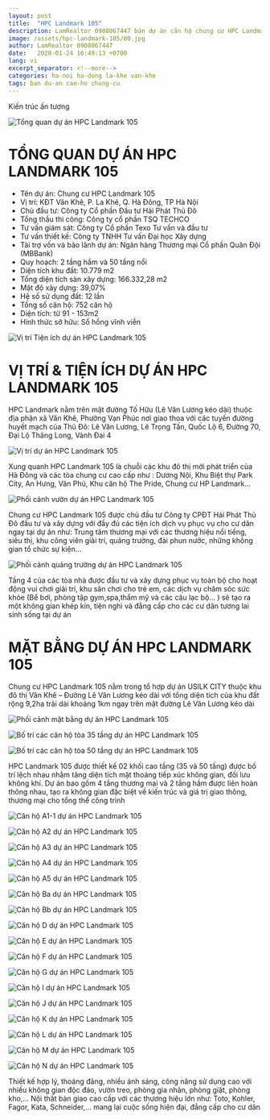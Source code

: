 ```yaml
---
layout: post
title:  "HPC Landmark 105"
description: LamRealtor 0908067447 bán dự án căn hộ chung cư HPC Landmark 105 ở Hà Nội Hà Đông La Khê Văn Khê
image: /assets/hpc-landmark-105/00.jpg
author: LamRealtor 0908067447
date:   2020-01-24 16:49:13 +0700
lang: vi
excerpt_separator: <!--more-->
categories: ha-noi ha-dong la-khe van-khe
tags: ban du-an can-ho chung-cu
---
```


Kiến trúc ấn tượng<!--more-->

![Tổng quan dự án HPC Landmark 105](/assets/hpc-landmark-105/00.jpg)

# TỔNG QUAN DỰ ÁN HPC LANDMARK 105

- Tên dự án: Chung cư HPC Landmark 105
- Vị trí: KĐT Văn Khê, P. La Khê, Q. Hà Đông, TP Hà Nội
- Chủ đầu tư: Công ty Cổ phần Đầu tư Hải Phát Thủ Đô
- Tổng thầu thi công: Công ty cổ phần TSQ TECHCO
- Tư vấn giám sát: Công ty Cổ phần Texo Tư vấn và đầu tư
- Tư vấn thiết kế: Công ty TNHH Tư vấn Đại học Xây dựng
- Tài trợ vốn và bảo lãnh dự án: Ngân hàng Thương mại Cổ phần Quân Đội (MBBank)
- Quy hoạch: 2 tầng hầm và 50 tầng nổi
- Diện tích khu đất: 10.779 m2
- Tổng diện tích sàn xây dựng: 166.332,28 m2
- Mật độ xây dựng: 39,07%
- Hệ số sử dụng đất: 12 lần
- Tổng số căn hộ: 752 căn hộ
- Diện tích: từ 91 - 153m2
- Hình thức sở hữu: Sổ hồng vĩnh viễn


![Vị trí Tiện ích dự án HPC Landmark 105](/assets/hpc-landmark-105/01.jpg)

# VỊ TRÍ & TIỆN ÍCH DỰ ÁN HPC LANDMARK 105
 
HPC Landmark nằm trên mặt đường Tố Hữu (Lê Văn Lương kéo dài) thuộc địa phận xã Văn Khê, Phường Vạn Phúc nơi giao thoa với các tuyến đường huyết mạch của Thủ Đô: Lê Văn Lương, Lê Trọng Tấn, Quốc Lộ 6, Đường 70, Đại Lộ Thăng Long, Vành Đai 4

![Vị trí dự án HPC Landmark 105](/assets/hpc-landmark-105/02.jpg)

Xung quanh HPC Landmark 105 là chuỗi các khu đô thị mới phát triển của Hà Đông và các tòa chung cư cao cấp như : Dương Nội, Khu Biệt thự Park City, An Hưng, Văn Phú, Khu căn hộ The Pride, Chung cư HP Landmark…

![Phối cảnh vườn dự án HPC Landmark 105](/assets/hpc-landmark-105/03.jpg)

Chung cư HPC Landmark 105 được chủ đầu tư Công ty CPĐT Hải Phát Thủ Đô đầu tư và xây dựng với đầy đủ các tiện ích dịch vụ phục vụ cho cư dân ngay tại dự án như: Trung tâm thương mại với các thương hiệu nổi tiếng, siêu thị, khu công viên giải trí, quảng trường, đài phun nước, những không gian tổ chức sự kiện...

![Phối cảnh quảng trường dự án HPC Landmark 105](/assets/hpc-landmark-105/04.jpg)

Tầng 4 của các tòa nhà được đầu tư và xây dựng phục vụ toàn bộ cho hoạt động vui chơi giải trí, khu sân chơi cho trẻ em, các dịch vụ chăm sóc sức khỏe (Bể bơi, phòng tập gym,spa,thẩm mỹ và các câu lạc bộ… ) sẽ tạo ra một không gian khép kín, tiện nghi và đẳng cấp cho các cư dân tương lai sinh sống tại dự án
 
# MẶT BẰNG DỰ ÁN HPC LANDMARK 105
 
Chung cư HPC Landmark 105 nằm trong tổ hợp dự án USILK CITY thuộc khu đô thị Văn Khê – Đường Lê Văn Lương kéo dài với tổng diện tích của khu đất rộng 9,2ha trải dài khoảng 1km ngay trên mặt đường Lê Văn Lương kéo dài

![Phối cảnh mặt bằng dự án HPC Landmark 105](/assets/hpc-landmark-105/05.jpg)

![Bố trí các căn hộ tòa 35 tầng dự án HPC Landmark 105](/assets/hpc-landmark-105/06.jpg)

![Bố trí các căn hộ tòa 50 tầng dự án HPC Landmark 105](/assets/hpc-landmark-105/07.jpg)

HPC Landmark 105 được thiết kế 02 khối cao tầng (35 và 50 tầng) được bố trí lệch nhau nhằm tăng diện tích mặt thoáng tiếp xúc không gian, đối lưu không khí. Dự án bao gồm 4 tầng thương mại và 2 tầng hầm được liên hoàn thông nhau, tạo ra không gian đặc biệt về kiến trúc và giá trị giao thông, thương mại cho tổng thể công trình

![Căn hộ A1-1 dự án HPC Landmark 105](/assets/hpc-landmark-105/08.jpg)

![Căn hộ A2 dự án HPC Landmark 105](/assets/hpc-landmark-105/09.jpg)

![Căn hộ A3 dự án HPC Landmark 105](/assets/hpc-landmark-105/10.jpg)

![Căn hộ A4 dự án HPC Landmark 105](/assets/hpc-landmark-105/11.jpg)

![Căn hộ A5 dự án HPC Landmark 105](/assets/hpc-landmark-105/12.jpg)

![Căn hộ Ba dự án HPC Landmark 105](/assets/hpc-landmark-105/13.jpg)

![Căn hộ Bb dự án HPC Landmark 105](/assets/hpc-landmark-105/14.jpg)

![Căn hộ D dự án HPC Landmark 105](/assets/hpc-landmark-105/15.jpg)

![Căn hộ E dự án HPC Landmark 105](/assets/hpc-landmark-105/16.jpg)

![Căn hộ F dự án HPC Landmark 105](/assets/hpc-landmark-105/17.jpg)

![Căn hộ G dự án HPC Landmark 105](/assets/hpc-landmark-105/18.jpg)

![Căn hộ I dự án HPC Landmark 105](/assets/hpc-landmark-105/19.jpg)

![Căn hộ J dự án HPC Landmark 105](/assets/hpc-landmark-105/20.jpg)

![Căn hộ K dự án HPC Landmark 105](/assets/hpc-landmark-105/21.jpg)

![Căn hộ L dự án HPC Landmark 105](/assets/hpc-landmark-105/22.jpg)

![Căn hộ M dự án HPC Landmark 105](/assets/hpc-landmark-105/23.jpg)

![Căn hộ N dự án HPC Landmark 105](/assets/hpc-landmark-105/24.jpg)

Thiết kế hợp lý, thoáng đãng, nhiều ánh sáng, công năng sử dụng cao với nhiều không gian độc đáo, vườn treo, phòng gia nhân, phòng giặt, phòng kho,… Nội thất bàn giao cao cấp với các thương hiệu lớn như: Toto, Kohler, Fagor, Kata, Schneider,… mang lại cuộc sống hiện đại, đẳng cấp cho cư dân
